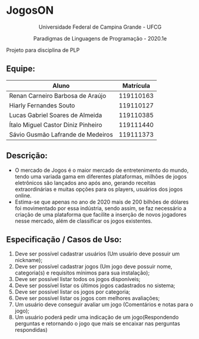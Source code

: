 # JogosON

<p style="text-align: center;">Universidade Federal de Campina Grande - UFCG</p>
<p style="text-align: center;">Paradigmas de Linguagens de Programação - 2020.1e</p>

Projeto para disciplina de PLP

## Equipe:

Aluno | Matrícula
---------------------------------| ---------
Renan Carneiro Barbosa de Araújo | 119110163
Hiarly Fernandes Souto | 119110127
Lucas Gabriel Soares de Almeida | 119110385
Ítalo Miguel Castor Diniz Pinheiro | 119111440
Sávio Gusmão Lafrande de Medeiros | 119111373

## Descrição:
* O mercado de Jogos é o maior mercado de entretenimento do mundo, tendo uma variada gama em diferentes plataformas, milhões de jogos eletrônicos são lançados ano após ano, gerando receitas extraordinárias e muitas opções para os players, usuários dos jogos online.
* Estima-se que apenas no ano de 2020 mais de 200 bilhões de dólares foi movimentado por essa indústria, sendo assim, se faz necessário a criação de uma plataforma que facilite a inserção de novos jogadores nesse mercado, além de classificar os jogos existentes.

## Especificação / Casos de Uso:

1. Deve ser possível cadastrar usuários (Um usuário deve possuir um nickname);
2. Deve ser possível cadastrar jogos (Um jogo deve possuir nome, categoria(s) e requisitos mínimos para sua instalação);
3. Deve ser possível listar todos os jogos disponíveis;
4. Deve ser possível listar os últimos jogos cadastrados no sistema;
5. Deve ser possível listar os jogos por categoria;
6. Deve ser possível listar os jogos com melhores avaliações;
7. Um usuário deve conseguir avaliar um jogo (Comentários e notas para o jogo); 
8. Um usuário poderá pedir uma indicação de um jogo(Respondendo perguntas e retornando o jogo que mais se encaixar nas perguntas respondidas)

